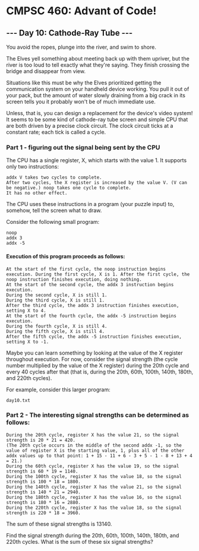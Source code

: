 # CMPSC 460: Advant of Code!

## --- Day 10: Cathode-Ray Tube ---

You avoid the ropes, plunge into the river, and swim to shore.

The Elves yell something about meeting back up with them upriver, but the river is too loud to tell exactly what they're saying. They finish crossing the bridge and disappear from view.

Situations like this must be why the Elves prioritized getting the communication system on your handheld device working. You pull it out of your pack, but the amount of water slowly draining from a big crack in its screen tells you it probably won't be of much immediate use.

Unless, that is, you can design a replacement for the device's video system! It seems to be some kind of cathode-ray tube screen and simple CPU that are both driven by a precise clock circuit. The clock circuit ticks at a constant rate; each tick is called a cycle.

### Part 1 - figuring out the signal being sent by the CPU
The CPU has a single register, X, which starts with the value 1. It supports only two instructions:

    addx V takes two cycles to complete.
    After two cycles, the X register is increased by the value V. (V can be negative.) noop takes one cycle to complete.
    It has no other effect.

The CPU uses these instructions in a program (your puzzle input) to, somehow, tell the screen what to draw.

Consider the following small program:

``` 
noop
addx 3
addx -5
``` 

#### Execution of this program proceeds as follows:

    At the start of the first cycle, the noop instruction begins execution. During the first cycle, X is 1. After the first cycle, the noop instruction finishes execution, doing nothing.
    At the start of the second cycle, the addx 3 instruction begins execution.
    During the second cycle, X is still 1.
    During the third cycle, X is still 1. 
    After the third cycle, the addx 3 instruction finishes execution, setting X to 4.
    At the start of the fourth cycle, the addx -5 instruction begins execution. 
    During the fourth cycle, X is still 4.
    During the fifth cycle, X is still 4. 
    After the fifth cycle, the addx -5 instruction finishes execution, setting X to -1.

Maybe you can learn something by looking at the value of the X register throughout execution. For now, consider the signal strength (the cycle number multiplied by the value of the X register) during the 20th cycle and every 40 cycles after that (that is, during the 20th, 60th, 100th, 140th, 180th, and 220th cycles).

For example, consider this larger program:

``` day10.txt ```

### Part 2 - The interesting signal strengths can be determined as follows:

    During the 20th cycle, register X has the value 21, so the signal strength is 20 * 21 = 420. 
    (The 20th cycle occurs in the middle of the second addx -1, so the value of register X is the starting value, 1, plus all of the other addx values up to that point: 1 + 15 - 11 + 6 - 3 + 5 - 1 - 8 + 13 + 4 = 21.)
    During the 60th cycle, register X has the value 19, so the signal strength is 60 * 19 = 1140.
    During the 100th cycle, register X has the value 18, so the signal strength is 100 * 18 = 1800.
    During the 140th cycle, register X has the value 21, so the signal strength is 140 * 21 = 2940.
    During the 180th cycle, register X has the value 16, so the signal strength is 180 * 16 = 2880.
    During the 220th cycle, register X has the value 18, so the signal strength is 220 * 18 = 3960.

The sum of these signal strengths is 13140.

Find the signal strength during the 20th, 60th, 100th, 140th, 180th, and 220th cycles. What is the sum of these six signal strengths?
